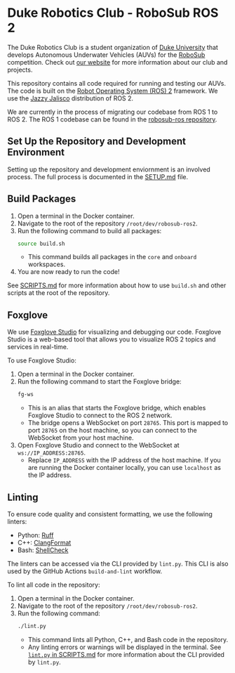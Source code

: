 # Duke Robotics Club - RoboSub ROS 2
The Duke Robotics Club is a student organization of [Duke University](https://duke.edu) that develops Autonomous Underwater Vehicles (AUVs) for the [RoboSub](https://robosub.org) competition. Check out [our website](https://duke-robotics.com) for more information about our club and projects.

This repository contains all code required for running and testing our AUVs. The code is built on the [Robot Operating System (ROS) 2](https://github.com/ros2) framework. We use the [Jazzy Jalisco](https://docs.ros.org/en/jazzy) distribution of ROS 2.

We are currently in the process of migrating our codebase from ROS 1 to ROS 2. The ROS 1 codebase can be found in the [robosub-ros repository](https://github.com/DukeRobotics/robosub-ros).

## Set Up the Repository and Development Environment
Setting up the repository and development enviornment is an involved process. The full process is documented in the [SETUP.md](SETUP.md) file.

## Build Packages
1. Open a terminal in the Docker container.
2. Navigate to the root of the repository `/root/dev/robosub-ros2`.
3. Run the following command to build all packages:
    ```bash
    source build.sh
    ```
    - This command builds all packages in the `core` and `onboard` workspaces.
4. You are now ready to run the code!

See [SCRIPTS.md](SCRIPTS.md) for more information about how to use `build.sh` and other scripts at the root of the repository.

## Foxglove
We use [Foxglove Studio](https://foxglove.dev) for visualizing and debugging our code. Foxglove Studio is a web-based tool that allows you to visualize ROS 2 topics and services in real-time.

To use Foxglove Studio:
1. Open a terminal in the Docker container.
2. Run the following command to start the Foxglove bridge:
    ```bash
    fg-ws
    ```
    - This is an alias that starts the Foxglove bridge, which enables Foxglove Studio to connect to the ROS 2 network.
    - The bridge opens a WebSocket on port `28765`. This port is mapped to port `28765` on the host machine, so you can connect to the WebSocket from your host machine.
3. Open Foxglove Studio and connect to the WebSocket at `ws://IP_ADDRESS:28765`.
    - Replace `IP_ADDRESS` with the IP address of the host machine. If you are running the Docker container locally, you can use `localhost` as the IP address.

## Linting
To ensure code quality and consistent formatting, we use the following linters:
- Python: [Ruff](https://docs.astral.sh/ruff)
- C++: [ClangFormat](https://clang.llvm.org/docs/ClangFormat.html)
- Bash: [ShellCheck](https://www.shellcheck.net)

The linters can be accessed via the CLI provided by `lint.py`. This CLI is also used by the GitHub Actions `build-and-lint` workflow.

To lint all code in the repository:
1. Open a terminal in the Docker container.
2. Navigate to the root of the repository `/root/dev/robosub-ros2`.
3. Run the following command:
    ```bash
    ./lint.py
    ```
    - This command lints all Python, C++, and Bash code in the repository.
    - Any linting errors or warnings will be displayed in the terminal.
See [`lint.py` in SCRIPTS.md](SCRIPTS.md#lintpy) for more information about the CLI provided by `lint.py`.